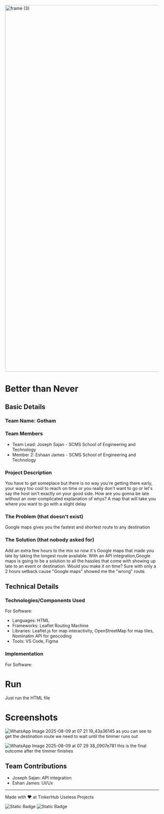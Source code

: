 <img width="3188" height="1202" alt="frame (3)" src="https://github.com/user-attachments/assets/517ad8e9-ad22-457d-9538-a9e62d137cd7" />


# Better than Never


## Basic Details
### Team Name: Gotham


### Team Members
- Team Lead: Joseph Sajan - SCMS School of Engineering and Technology
- Member 2: Eshaan James  - SCMS School of Engineering and Technology

### Project Description
You have to get someplace but there is no way you're getting there early, your wayy too cool to reach on time or you really don't want to go or let's say the host isn't exactly on your good side. How are you gonna be late without an over-complicated explanation of whys?
A map that will take you where you want to go with a slight delay


### The Problem (that doesn't exist)
Google maps gives you the fastest and shortest route to any destination 

### The Solution (that nobody asked for)
Add an extra few hours to the mix so now it's Google maps that made you late by taking the longest route available.
With an API integration,Google maps is going to be a solution to all the hassles that come with showing up late to an event or destination.
Would you make it on time? Sure with only a 2 hours setback cause "Google maps" showed me the "wrong" route.

## Technical Details
### Technologies/Components Used
For Software:
- Languages: HTML
- Frameworks: Leaflet Routing Machine
- Libraries: Leaflet.js for map interactivity, OpenStreetMap for map tiles, Nominatim API for geocoding
- Tools: VS Code, Figma



### Implementation
For Software:

# Run
Just run the HTML file

# Screenshots
![WhatsApp Image 2025-08-09 at 07 21 19_43a36145](https://github.com/user-attachments/assets/c96b04bf-b824-4540-ab2e-e2d2910a3d2e)
as you can see to get the destination route we need to wait until the timmer runs out 

![WhatsApp Image 2025-08-09 at 07 29 38_0907e781](https://github.com/user-attachments/assets/6800139f-7048-4656-a66d-48de4d799dbc)
this is the final outcome after the timmer finishes



## Team Contributions
- Joseph Sajan: API integration
- Eshan James: UI/Ux

---
Made with ❤️ at TinkerHub Useless Projects 

![Static Badge](https://img.shields.io/badge/TinkerHub-24?color=%23000000&link=https%3A%2F%2Fwww.tinkerhub.org%2F)
![Static Badge](https://img.shields.io/badge/UselessProjects--25-25?link=https%3A%2F%2Fwww.tinkerhub.org%2Fevents%2FQ2Q1TQKX6Q%2FUseless%2520Projects)



